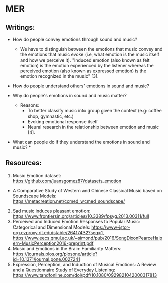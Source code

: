 # MER

## Writings:

* How do people convey emotions through sound and music?
  * We have to distinguish between the emotions that music convey and the emotions that music evoke (i.e, what emotion is the music itself and how we perceive it). "Induced emotion (also known as felt emotion) is the emotion experienced by the listener whereas the perceived emotion (also known as expressed emotion) is the emotion recognized in the music" [3].

* How do people understand others' emotions in sound and music?

* Why do people's emotions in sound and music matter?
  * Reasons:
    * To better classify music into group given the context (e.g: coffee shop, gymnastic, etc.)
    * Evoking emotional response itself
    * Neural research in the relationship between emotion and music [4].

* What can people do if they understand the emotions in sound and music?
  * 

## Resources:
1. Music Emotion dataset: https://github.com/juansgomez87/datasets_emotion
  * A Comparative Study of Western and Chinese Classical Music based on Soundscape Models: https://metacreation.net/ccmed_wcmed_soundscape/
2. Sad music induces pleasant emotion: https://www.frontiersin.org/articles/10.3389/fpsyg.2013.00311/full
3. Perceived and Induced Emotion Responses to Popular Music: Categorical and Dimensional Models: https://www-jstor-org.ezproxy.rit.edu/stable/26417432?seq=1, https://www.eecs.qmul.ac.uk/~simond/pub/2016/SongDixonPearceHalpern-MusicPerception2016-preprint.pdf
4. Music and Emotions in the Brain: Familiarity Matters: https://journals.plos.org/plosone/article?id=10.1371/journal.pone.0027241
5. Expression, Perception, and Induction of Musical Emotions: A Review and a Questionnaire Study of Everyday Listening: https://www.tandfonline.com/doi/pdf/10.1080/0929821042000317813
